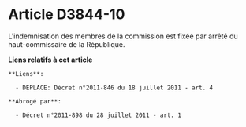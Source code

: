 # Article D3844-10

L'indemnisation des membres de la commission est fixée par arrêté du haut-commissaire de la République.

**Liens relatifs à cet article**

	**Liens**:

	  - DEPLACE: Décret n°2011-846 du 18 juillet 2011 - art. 4

	**Abrogé par**:

	  - Décret n°2011-898 du 28 juillet 2011 - art. 1
